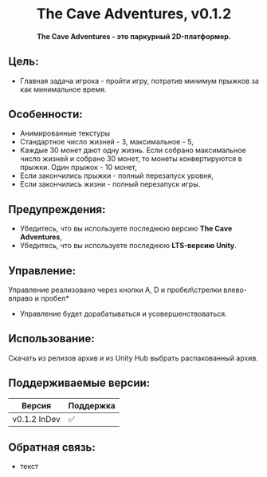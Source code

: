 <h1 align="center">The Cave Adventures, v0.1.2</h1>
<h4 al
align="center">The Cave Adventures - это паркурный 2D-платформер.</h4>

## Цель:
- Главная задача игрока - пройти игру, потратив минимум прыжков за как минимальное время.

## Особенности:
- Анимированные текстуры
- Стандартное число жизней - 3, максимальное - 5,
- Каждые 30 монет дают одну жизнь. Если собрано максимальное число жизней и собрано 30 монет, то монеты конвертируются в прыжки. Один прыжок - 10 монет,
- Если закончились прыжки - полный перезапуск уровня,
- Если закончились жизни - полный перезапуск игры.

## Предупреждения:
- Убедитесь, что вы используете последнюю версию **The Cave Adventures**,
- Убедитесь, что вы используете последнюю **LTS-версию Unity**.

## Управление:
Управление реализовано через кнопки A, D и пробел\стрелки влево-вправо и пробел*
* Управление будет дорабатываться и усовершенствоваться.

## Использование:
Скачать из релизов архив и из Unity Hub выбрать распакованный архив.

## Поддерживаемые версии:

| Версия       | Поддержка          |
| -------------| ------------------ |
| v0.1.2 InDev | :white_check_mark: |


## Обратная связь:
- текст
